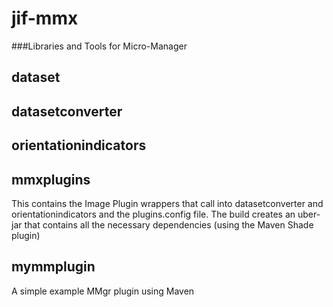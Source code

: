 # jif-mmx


###Libraries and Tools for Micro-Manager


## dataset


## datasetconverter


## orientationindicators


## mmxplugins
This contains the Image Plugin wrappers that call into datasetconverter and orientationindicators 
and the plugins.config file.
The build creates an uber-jar that contains all the necessary dependencies (using the Maven Shade plugin)

## mymmplugin
A simple example MMgr plugin using Maven